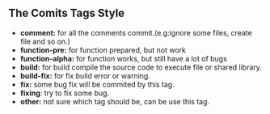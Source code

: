 
## The Comits Tags Style
- **comment:** for all the comments commit.(e.g:ignore some files, create file and so on.)
- **function-pre:** for function prepared, but not work
- **function-alpha:** for function works, but still have a lot of bugs
- **build:** for build compile the source code to execute file or shared library.
- **build-fix:** for fix build error or warning.
- **fix:** some bug fix will be commited by this tag.
- **fixing**: try to fix some bug.
- **other:** not sure which tag should be, can be use this tag.
